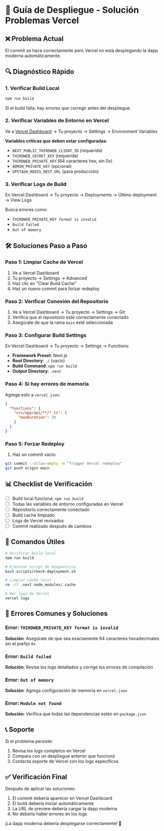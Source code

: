 # 🚀 Guía de Despliegue - Solución Problemas Vercel

## ❌ Problema Actual

El commit se hace correctamente pero Vercel no está desplegando la dapp moderna automáticamente.

## 🔍 Diagnóstico Rápido

### 1. Verificar Build Local

```bash
npm run build
```

Si el build falla, hay errores que corregir antes del despliegue.

### 2. Verificar Variables de Entorno en Vercel

Ve a [Vercel Dashboard](https://vercel.com/dashboard) → Tu proyecto → Settings → Environment Variables

**Variables críticas que deben estar configuradas:**

- `NEXT_PUBLIC_THIRDWEB_CLIENT_ID` (requerida)
- `THIRDWEB_SECRET_KEY` (requerida)
- `THIRDWEB_PRIVATE_KEY` (64 caracteres hex, sin 0x)
- `ADMIN_PRIVATE_KEY` (opcional)
- `UPSTASH_REDIS_REST_URL` (para producción)

### 3. Verificar Logs de Build

En Vercel Dashboard → Tu proyecto → Deployments → Último deployment → View Logs

Busca errores como:

- `THIRDWEB_PRIVATE_KEY format is invalid`
- `Build failed`
- `Out of memory`

## 🛠️ Soluciones Paso a Paso

### Paso 1: Limpiar Cache de Vercel

1. Ve a Vercel Dashboard
2. Tu proyecto → Settings → Advanced
3. Haz clic en "Clear Build Cache"
4. Haz un nuevo commit para forzar redeploy

### Paso 2: Verificar Conexión del Repositorio

1. Ve a Vercel Dashboard → Tu proyecto → Settings → Git
2. Verifica que el repositorio esté correctamente conectado
3. Asegúrate de que la rama `main` esté seleccionada

### Paso 3: Configurar Build Settings

En Vercel Dashboard → Tu proyecto → Settings → Functions:

- **Framework Preset**: Next.js
- **Root Directory**: `./` (vacío)
- **Build Command**: `npm run build`
- **Output Directory**: `.next`

### Paso 4: Si hay errores de memoria

Agrega esto a `vercel.json`:

```json
{
  "functions": {
    "src/app/api/**/*.ts": {
      "maxDuration": 30
    }
  }
}
```

### Paso 5: Forzar Redeploy

1. Haz un commit vacío:

```bash
git commit --allow-empty -m "Trigger Vercel redeploy"
git push origin main
```

## 📊 Checklist de Verificación

- [ ] Build local funciona: `npm run build`
- [ ] Todas las variables de entorno configuradas en Vercel
- [ ] Repositorio correctamente conectado
- [ ] Build cache limpiado
- [ ] Logs de Vercel revisados
- [ ] Commit realizado después de cambios

## 🔧 Comandos Útiles

```bash
# Verificar build local
npm run build

# Ejecutar script de diagnóstico
bash scripts/check-deployment.sh

# Limpiar cache local
rm -rf .next node_modules/.cache

# Ver logs de Vercel
vercel logs
```

## 🚨 Errores Comunes y Soluciones

### Error: `THIRDWEB_PRIVATE_KEY format is invalid`

**Solución**: Asegúrate de que sea exactamente 64 caracteres hexadecimales sin el prefijo `0x`

### Error: `Build failed`

**Solución**: Revisa los logs detallados y corrige los errores de compilación

### Error: `Out of memory`

**Solución**: Agrega configuración de memoria en `vercel.json`

### Error: `Module not found`

**Solución**: Verifica que todas las dependencias estén en `package.json`

## 📞 Soporte

Si el problema persiste:

1. Revisa los logs completos en Vercel
2. Compara con un despliegue anterior que funcionó
3. Contacta soporte de Vercel con los logs específicos

## ✅ Verificación Final

Después de aplicar las soluciones:

1. El commit debería aparecer en Vercel Dashboard
2. El build debería iniciar automáticamente
3. La URL de preview debería cargar la dapp moderna
4. No debería haber errores en los logs

¡La dapp moderna debería desplegarse correctamente! 🎉
